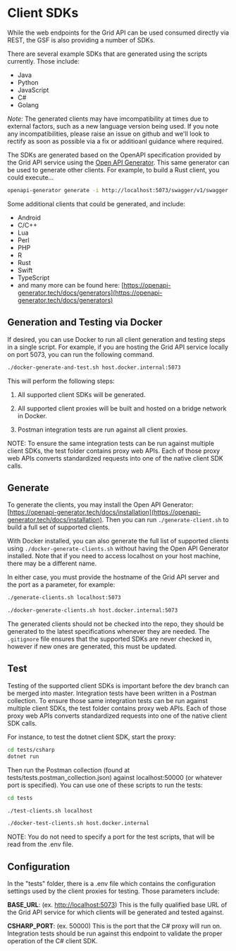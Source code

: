 # Client SDKs

While the web endpoints for the Grid API can be used consumed directly via REST,
the GSF is also providing a number of SDKs.

There are several example SDKs that are generated using the scripts currently.
Those include:

- Java
- Python
- JavaScript
- C#
- Golang

_Note:_ The generated clients may have imcompatibility at times due to external
factors, such as a new language version being used. If you note any
incompatibilities, please raise an issue on github and we'll look to rectify as
soon as possible via a fix or additioanl guidance where required.

The SDKs are generated based on the OpenAPI specification provided by the Grid
API service using the [Open API Generator](https://openapi-generator.tech/).
This same generator can be used to generate other clients. For example, to build
a Rust client, you could execute...

```bash
openapi-generator generate -i http://localhost:5073/swagger/v1/swagger.json -g rust -o ./rust
```

Some additional clients that could be generated, and include:

- Android
- C/C++
- Lua
- Perl
- PHP
- R
- Rust
- Swift
- TypeScript
- and many more can be found here:
  [https://openapi-generator.tech/docs/generators](https://openapi-generator.tech/docs/generators)

## Generation and Testing via Docker

If desired, you can use Docker to run all client generation and testing steps in
a single script. For example, if you are hosting the Grid API service locally on
port 5073, you can run the following command.

```bash
./docker-generate-and-test.sh host.docker.internal:5073
```

This will perform the following steps:

1. All supported client SDKs will be generated.

1. All supported client proxies will be built and hosted on a bridge network in
   Docker.

1. Postman integration tests are run against all client proxies.

NOTE: To ensure the same integration tests can be run against multiple client
SDKs, the test folder contains proxy web APIs. Each of those proxy web APIs
converts standardized requests into one of the native client SDK calls.

## Generate

To generate the clients, you may install the Open API Generator:
[https://openapi-generator.tech/docs/installation](https://openapi-generator.tech/docs/installation). Then you can run
`./generate-client.sh` to build a full set of supported clients.

With Docker installed, you can also generate the full list of supported clients
using `./docker-generate-clients.sh` without having the Open API Generator
installed. Note that if you need to access localhost on your host machine, there
may be a different name.

In either case, you must provide the hostname of the Grid API server and the
port as a parameter, for example:

```bash
./generate-clients.sh localhost:5073

./docker-generate-clients.sh host.docker.internal:5073
```

The generated clients should not be checked into the repo, they should be
generated to the latest specifications whenever they are needed. The
`.gitignore` file ensures that the supported SDKs are never checked in, however
if new ones are generated, this must be updated.

## Test

Testing of the supported client SDKs is important before the dev branch can be
merged into master. Integration tests have been written in a Postman collection.
To ensure those same integration tests can be run against multiple client SDKs,
the test folder contains proxy web APIs. Each of those proxy web APIs converts
standardized requests into one of the native client SDK calls.

For instance, to test the dotnet client SDK, start the proxy:

```bash
cd tests/csharp
dotnet run
```

Then run the Postman collection (found at tests/tests.postman_collection.json)
against localhost:50000 (or whatever port is specified). You can use one of
these scripts to run the tests:

```bash
cd tests

./test-clients.sh localhost

./docker-test-clients.sh host.docker.internal
```

NOTE: You do not need to specify a port for the test scripts, that will be read
from the .env file.

## Configuration

In the "tests" folder, there is a .env file which contains the configuration
settings used by the client proxies for testing. Those parameters include:

**BASE_URL**: (ex. [http://localhost:5073](http://localhost:5073)) This is the fully qualified base URL
of the Grid API service for which clients will be generated and tested against.

**CSHARP_PORT**: (ex. 50000) This is the port that the C# proxy will run on.
Integration tests should be run against this endpoint to validate the proper
operation of the C# client SDK.
